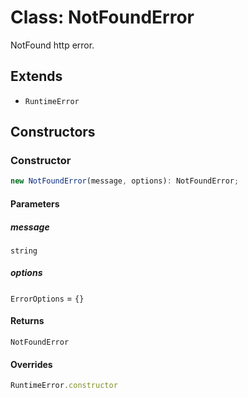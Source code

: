 # Class: NotFoundError

NotFound http error.

## Extends

- `RuntimeError`

## Constructors

### Constructor

```ts
new NotFoundError(message, options): NotFoundError;
```

#### Parameters

##### message

`string`

##### options

`ErrorOptions` = `{}`

#### Returns

`NotFoundError`

#### Overrides

```ts
RuntimeError.constructor
```
